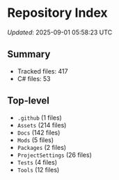 # Repository Index

_Updated_: 2025-09-01 05:58:23 UTC

## Summary
- Tracked files: 417
- C# files: 53

## Top-level
- `.github` (1 files)
- `Assets` (214 files)
- `Docs` (142 files)
- `Mods` (5 files)
- `Packages` (2 files)
- `ProjectSettings` (26 files)
- `Tests` (4 files)
- `Tools` (12 files)
